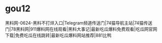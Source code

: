# gou12
黑料网-0624-黑料不打烊入口|Telegram频道传送门|74猫导航主站|74猫传送门|78黑料网|911爆料网在线观看|黑料大事记|最新吃瓜爆料免费观看|吃瓜网官网下载|免费吃瓜在线跳转|最新吃瓜爆料网站推荐|881比鸭
